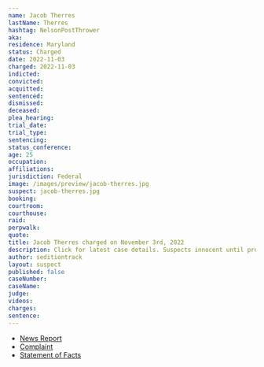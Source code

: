 ```yaml
---
name: Jacob Therres
lastName: Therres
hashtag: NelsonPostThrower
aka:
residence: Maryland
status: Charged
date: 2022-11-03
charged: 2022-11-03
indicted:
convicted:
acquitted:
sentenced:
dismissed:
deceased:
plea_hearing:
trial_date:
trial_type:
sentencing:
status_conference:
age: 25
occupation:
affiliations:
jurisdiction: Federal
image: /images/preview/jacob-therres.jpg
suspect: jacob-therres.jpg
booking:
courtroom:
courthouse:
raid:
perpwalk:
quote:
title: Jacob Therres charged on November 3rd, 2022
description: Click for latest case details. Suspects innocent until proven guilty.
author: seditiontrack
layout: suspect
published: false
caseNumber: 
caseName:
judge:
videos:
charges:
sentence:
---
```

- [News Report](https://www.thebaltimorebanner.com/community/criminal-justice/fallston-father-and-stepson-charged-with-assaulting-police-during-jan-6-insurrection-TFFWXKARWJEBVDKQ6N5H7CTABI/?tag1=twitter&tag2=socialnewsdesk)
- [Complaint](https://www.justice.gov/usao-dc/case-multi-defendant/file/1552271/download)
- [Statement of Facts](https://www.justice.gov/usao-dc/case-multi-defendant/file/1552276/download)
